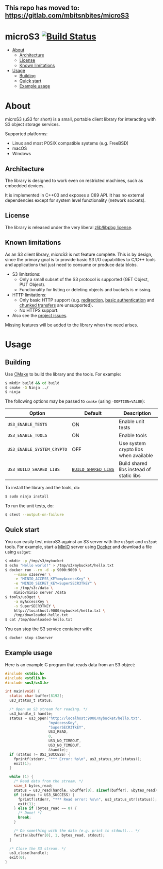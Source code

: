 ## This repo has moved to: https://gitlab.com/mbitsnbites/microS3

# microS3 [![Build Status](https://github.com/mbitsnbites/microS3/workflows/Build%20and%20Test/badge.svg)](https://github.com/mbitsnbites/microS3/actions)

* [About](#about)
  * [Architecture](#architecture)
  * [License](#license)
  * [Known limitations](#known-limitations)
* [Usage](#usage)
  * [Building](#building)
  * [Quick start](#quick-start)
  * [Example usage](#example-usage)

# About

microS3 (μS3 for short) is a small, portable client library for interacting with S3 object storage services.

Supported platforms:
* Linux and most POSIX compatible systems (e.g. FreeBSD)
* macOS
* Windows

## Architecture

The library is designed to work even on restricted machines, such as embedded devices.

It is implemented in C++03 and exposes a C89 API. It has no external dependencies except for system level functionality (network sockets).

## License

The library is released under the very liberal [zlib/libpbg license](https://opensource.org/licenses/Zlib).

## Known limitations

As an S3 client library, microS3 is not feature complete. This is by design, since the primary goal is to provide basic S3 I/O capabilities to C/C++ tools and applications that just need to consume or produce data blobs.

* S3 limitations:
  * Only a small subset of the S3 protocol is supported (GET Object, PUT Object).
  * Functionality for listing or deleting objects and buckets is missing.
* HTTP limitations:
  * Only basic HTTP support (e.g. [redirection](https://developer.mozilla.org/en-US/docs/Web/HTTP/Redirections), [basic authentication](https://en.wikipedia.org/wiki/Basic_access_authentication) and [chunked transfers](https://en.wikipedia.org/wiki/Chunked_transfer_encoding) are unsupported).
  * No HTTPS support.
* Also see the [project issues](https://github.com/mbitsnbites/microS3/issues).

Missing features will be added to the library when the need arises.

# Usage

## Building

Use [CMake](https://cmake.org/) to build the library and the tools. For example:

```bash
$ mkdir build && cd build
$ cmake -G Ninja ../
$ ninja
```

The following options may be passed to `cmake` (using `-DOPTION=VALUE`):

| Option | Default | Description |
|---|---|---|
| `US3_ENABLE_TESTS` | ON | Enable unit tests |
| `US3_ENABLE_TOOLS` | ON | Enable tools |
| `US3_ENABLE_SYSTEM_CRYPTO` | OFF | Use system crypto libs when available |
| `US3_BUILD_SHARED_LIBS` | [`BUILD_SHARED_LIBS`](https://cmake.org/cmake/help/latest/variable/BUILD_SHARED_LIBS.html) | Build shared libs instead of static libs |

To install the library and the tools, do:

```bash
$ sudo ninja install
```

To run the unit tests, do:

```bash
$ ctest --output-on-failure
```

## Quick start

You can easily test microS3 against an S3 server with the `us3get` and `us3put` tools. For example, start a [MinIO](https://min.io/) server using [Docker](https://www.docker.com/) and download a file using `us3get`:

```bash
$ mkdir -p /tmp/s3/mybucket
$ echo "Hello world!" > /tmp/s3/mybucket/hello.txt
$ docker run --rm -d -p 9000:9000 \
    --name s3server \
    -e "MINIO_ACCESS_KEY=myAccessKey" \
    -e "MINIO_SECRET_KEY=SuperSECR3TkEY" \
    -v /tmp/s3:/data \
    minio/minio server /data
$ tools/us3get \
    -a myAccessKey \
    -s SuperSECR3TkEY \
    http://localhost:9000/mybucket/hello.txt \
    /tmp/downloaded-hello.txt
$ cat /tmp/downloaded-hello.txt
```

You can stop the S3 service container with:

```bash
$ docker stop s3server
```

## Example usage

Here is an example C program that reads data from an S3 object:

```c
#include <stdio.h>
#include <stdlib.h>
#include <us3/us3.h>

int main(void) {
  static char buffer[8192];
  us3_status_t status;

  /* Open an S3 stream for reading. */
  us3_handle_t handle;
  status = us3_open("http://localhost:9000/mybucket/hello.txt",
                    "myAccessKey",
                    "SuperSECR3TkEY",
                    US3_READ,
                    0,
                    US3_NO_TIMEOUT,
                    US3_NO_TIMEOUT,
                    &handle);
  if (status != US3_SUCCESS) {
    fprintf(stderr, "*** Error: %s\n", us3_status_str(status));
    exit(1);
  }

  while (1) {
    /* Read data from the stream. */
    size_t bytes_read;
    status = us3_read(handle, &buffer[0], sizeof(buffer), &bytes_read);
    if (status != US3_SUCCESS) {
      fprintf(stderr, "*** Read error: %s\n", us3_status_str(status));
      exit(1);
    } else if (bytes_read == 0) {
      /* Done! */
      break;
    }

    /* Do something with the data (e.g. print to stdout)... */
    fwrite(&buffer[0], 1, bytes_read, stdout);
  }

  /* Close the S3 stream. */
  us3_close(handle);
  exit(0);
}
```
